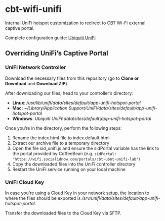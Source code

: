 # cbt-wifi-unifi

Internal UniFi hotspot customization to redirect to CBT Wi-Fi external captive portal.

Complete configuration guide: [Ubiquiti UniFi](https://dev.socialidnow.com/index.php?title=Ubiquiti_UniFi)

## Overriding UniFi’s Captive Portal

### UniFi Network Controller

Download the necessary files from this repository (go to **Clone or Download** and **Download ZIP**).

After downloading our files, head to your controller’s directory:

- **Linux**: */usr/lib/unifi/data/sites/default/app-unifi-hotspot-portal*
- **Mac**: *~/Library/Application Support/UniFi/data/sites/default/app-unifi-hotspot-portal*
- **Windows**: *Ubiquiti UniFi\data\sites\default\app-unifi-hotspot-portal*

Once you’re in the directory, perform the following steps:

1. Rename the index.html file to index.default.html
2. Extract our archive file to a temporary directory
3. Open the file sid_unifi.js and ensure the sidPortal variable has the link to the portal provided by CoffeeBean (e.g. `sidPortal: "https://wifi.socialidnow.com/portals/cbt-ubnt-unifi-lab"`)
4. Copy the downloaded files into the UniFi controller directory
5. Restart the UniFi service running on your local machine

### UniFi Cloud Key

In case you're using a Cloud Key in your network setup, the location to where the files should be exported is */srv/unifi/data/sites/default/app-unifi-hotspot-portal*.

Transfer the downloaded files to the Cloud Key via SFTP.
